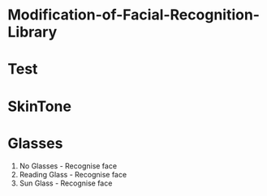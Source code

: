 # Modification-of-Facial-Recognition-Library

# Test

# SkinTone

# Glasses

1. No Glasses - Recognise face
2. Reading Glass  - Recognise face
3. Sun Glass -  Recognise face
